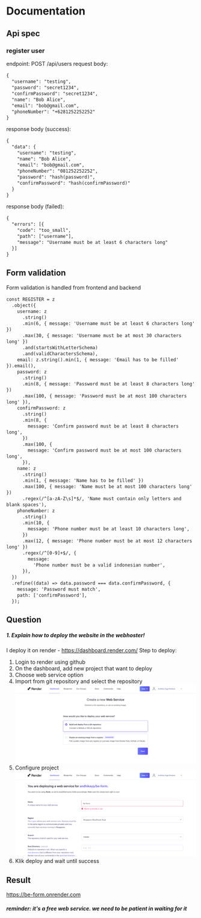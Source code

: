 # Documentation

## Api spec
### register user
endpoint: POST /api/users
request body:
```
{
  "username": "testing",
  "password": "secret1234",
  "confirmPassword": "secret1234",
  "name": "Bob Alice",
  "email": "bob@gmail.com",
  "phoneNumber": "+6281252252252"
}
```
response body (success):
```
{
  "data": {
    "username": "testing",
    "name": "Bob Alice",
    "email": "bob@gmail.com",
    "phoneNumber": "081252252252",
    "password": "hash(password)",
    "confirmPassword": "hash(confirmPassword)"
  }
}
```
response body (failed):
```
{
  "errors": [{
    "code": "too_small",
    "path": ["username"],
    "message": "Username must be at least 6 characters long"
  }]
}
```

## Form validation

Form validation is handled from frontend and backend

```
const REGISTER = z
  .object({
    username: z
      .string()
      .min(6, { message: 'Username must be at least 6 characters long' })
      .max(30, { message: 'Username must be at most 30 characters long' })
      .and(startsWithLetterSchema)
      .and(validCharactersSchema),
    email: z.string().min(1, { message: 'Email has to be filled' }).email(),
    password: z
      .string()
      .min(8, { message: 'Password must be at least 8 characters long' })
      .max(100, { message: 'Password must be at most 100 characters long' }),
    confirmPassword: z
      .string()
      .min(8, {
        message: 'Confirm password must be at least 8 characters long',
      })
      .max(100, {
        message: 'Confirm password must be at most 100 characters long',
      }),
    name: z
      .string()
      .min(1, { message: 'Name has to be filled' })
      .max(100, { message: 'Name must be at most 100 characters long' })
      .regex(/^[a-zA-Z\s]*$/, 'Name must contain only letters and blank spaces'),
    phoneNumber: z
      .string()
      .min(10, {
        message: 'Phone number must be at least 10 characters long',
      })
      .max(12, { message: 'Phone number must be at most 12 characters long' })
      .regex(/^[0-9]+$/, {
        message:
          'Phone number must be a valid indonesian number',
      }),
  })
  .refine((data) => data.password === data.confirmPassword, {
    message: 'Password must match',
    path: ['confirmPassword'],
  });
```

## Question

##### 1. Explain how to deploy the website in the webhoster!

I deploy it on render - https://dashboard.render.com/
Step to deploy:
1. Login to render using github
2. On the dashboard, add new project that want to deploy
3. Choose web service option
3. Import from git repository and select the repository
![alt text](image.png)
4. Configure project
![alt text](image-1.png)
5. Klik deploy and wait until success

## Result

https://be-form.onrender.com
##### reminder: it's a free web service. we need to be patient in waiting for it
